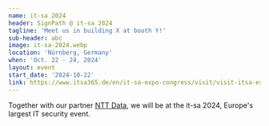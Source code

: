 ```yaml
---
name: it-sa 2024
header: SignPath @ it-sa 2024
tagline: 'Meet us in building X at booth Y!'
sub-header: abc
image: it-sa-2024.webp
location: 'Nürnberg, Germany'
when: 'Oct. 22 - 24, 2024'
layout: event
start_date: '2024-10-22'
link: https://www.itsa365.de/en/it-sa-expo-congress/visit/visit-itsa-expo
---
```


Together with our partner [NTT Data](http://de.nttdata.com/), we will be at the it-sa 2024, Europe's largest IT security event.

